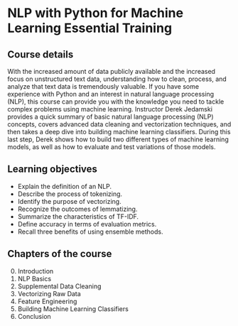 # NLP with Python for Machine Learning Essential Training

## Course details

With the increased amount of data publicly available and the increased focus on unstructured text data, understanding how to clean, process, and analyze that text data is tremendously valuable. If you have some experience with Python and an interest in natural language processing (NLP), this course can provide you with the knowledge you need to tackle complex problems using machine learning. Instructor Derek Jedamski provides a quick summary of basic natural language processing (NLP) concepts, covers advanced data cleaning and vectorization techniques, and then takes a deep dive into building machine learning classifiers. During this last step, Derek shows how to build two different types of machine learning models, as well as how to evaluate and test variations of those models.

## Learning objectives

* Explain the definition of an NLP.
* Describe the process of tokenizing.
* Identify the purpose of vectorizing.
* Recognize the outcomes of lemmatizing.
* Summarize the characteristics of TF-IDF.
* Define accuracy in terms of evaluation metrics.
* Recall three benefits of using ensemble methods.

## Chapters of the course

0. Introduction  
1. NLP Basics   
2. Supplemental Data Cleaning
3. Vectorizing Raw Data   
4. Feature Engineering
5. Building Machine Learning Classifiers   
6. Conclusion
